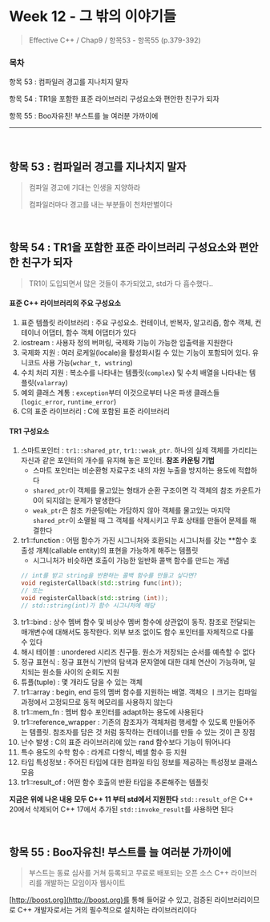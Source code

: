 # Week 12 - 그 밖의 이야기들

> Effective C++ / Chap9 / 항목53 - 항목55 (p.379-392)

### 목차

항목 53 : 컴파일러 경고를 지나치지 말자

항목 54 : TR1을 포함한 표준 라이브러리 구성요소와 편안한 친구가 되자

항목 55 : Boo자유친! 부스트를 늘 여러분 가까이에

---

<br>

## 항목 53 : 컴파일러 경고를 지나치지 말자

> 컴파일 경고에 기대는 인생을 지양하라
>
> 컴파일러마다 경고를 내는 부분들이 천차만별이다

<br>

## 항목 54 : TR1을 포함한 표준 라이브러리 구성요소와 편안한 친구가 되자

> TR1이 도입되면서 많은 것들이 추가되었고, std가 다 흡수했다..

#### 표준 C++ 라이브러리의 주요 구성요소

1. 표준 템플릿 라이브러리 : 주요 구성요소. 컨테이너, 반복자, 알고리즘, 함수 객체, 컨테이너 어댑터, 함수 객체 어댑터가 있다
2. iostream : 사용자 정의 버퍼링, 국제화 기능이 가능한 입출력을 지원한다
3. 국제화 지원 : 여러 로케일(locale)을 활성화시킬 수 있는 기능이 포함되어 있다. 유니코드 사용 가능(`wchar_t, wstring`)
4. 수치 처리 지원 : 복소수를 나타내는 템플릿(`complex`) 및 수치 배열을 나타내는 템플릿(`valarray`)
5. 예외 클래스 계통 : `exception`부터 이것으로부터 나온 파생 클래스들(`logic_error`, `runtime_error`)
6. C의 표준 라이브러리 : C에 포함된 표준 라이브러리

#### TR1 구성요소

1. 스마트포인터 : `tr1::shared_ptr`, `tr1::weak_ptr`. 하나의 실제 객체를 가리티는 자신과 같은 포인터의 개수를 유지해 놓은 포인터. **참조 카운팅 기법**
    - 스마트 포인터는 비순환형 자료구조 내의 자원 누출을 방지하는 용도에 적합하다
    - `shared_ptr`이 객체를 물고있는 형태가 순환 구조이면 각 객체의 참조 카운트가 0이 되지않는 문제가 발생한다
    - `weak_ptr`은 참조 카운팅에는 가담하지 않아 객체를 물고있는 마지막 `shared_ptr`이 소멸될 때 그 객체를 삭제시키고 무효 상태를 만들어 문제를 해결한다
2. tr1::function : 어떰 함수가 가진 시그니처와 호환되는 시그니처를 갖는 **함수 호출성 개체(callable entity)의 표현을 가능하게 해주는 템플릿
    - 시그니처가 비슷하면 호출이 가능한 일반화 콜백 함수를 만드는 개념
    ```cpp
    // int를 받고 string을 반환하는 콜백 함수를 만들고 싶다면?
    void registerCallback(std::string func(int));
    // 또는
    void registerCallback(std::string (int));
    // std::string(int)가 함수 시그니처에 해당
    ```
3. tr1::bind : 상수 멤버 함수 및 비상수 멤버 함수에 상관없이 동작. 참조로 전달되는 매개변수에 대해서도 동작한다. 외부 보조 없이도 함수 포인터를 자체적으로 다룰 수 있다
4. 해시 테이블 : unordered 시리즈 친구들. 원소가 저장되는 순서를 예측할 수 없다
5. 정규 표현식 : 정규 표현식 기반의 탐색과 문자열에 대한 대체 연산이 가능하며, 일치되는 원소들 사이의 순회도 지원
6. 튜플(tuple) : 몇 개라도 담을 수 있는 객체
7. tr1::array : begin, end 등의 멤버 함수를 지원하는 배열. 객체으 ㅣ크기는 컴파일 과정에서 고정되므로 동적 메모리를 사용하지 않는다
8. tr1::mem_fn : 멤버 함수 포인터를 adapt하는 용도에 사용된다
9. tr1::reference_wrapper : 기존의 참조자가 객체처럼 행세할 수 있도록 만들어주는 템플릿. 참조자를 담은 것 처럼 동작하는 컨테이너를 만들 수 있는 것이 큰 장점
10. 난수 발생 : C의 표준 라이브러리에 있는 rand 함수보다 기능이 뛰어나다
11. 특수 용도의 수학 함수 : 라게르 다항식, 베셀 함수 등 지원
12. 타입 특성정보 : 주어진 타입에 대한 컴파일 타임 정보를 제공하는 특성정보 클래스 모음
13. tr1::result_of : 어떤 함수 호출의 반환 타입을 추론해주는 템플릿

**지금은 위에 나온 내용 모두 C++ 11 부터 std에서 지원한다**
`std::result_of`은 C++ 20에서 삭제되어 C++ 17에서 추가된 `std::invoke_result`를 사용하면 된다

<br>

## 항목 55 : Boo자유친! 부스트를 늘 여러분 가까이에

> 부스트는 동료 심사를 거쳐 등록되고 무료로 배포되는 오픈 소스 C++ 라이브러리를 개발하는 모임이자 웹사이트

[http://boost.org](http://boost.org)를 통해 들어갈 수 있고, 검증된 라이브러리이므로 C++ 개발자로서는 거의 필수적으로 설치하는 라이브러리이다

<br>